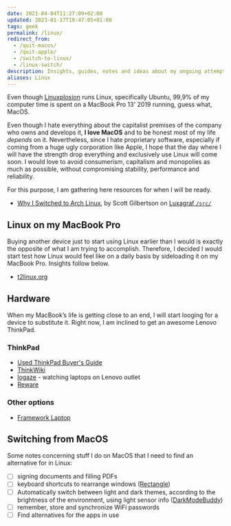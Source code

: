 ```yaml
---
date: 2021-04-04T11:27:09+02:00
updated: 2023-01-17T19:47:05+01:00
tags: geek
permalink: /linux/
redirect_from:
  - /quit-macos/
  - /quit-apple/
  - /switch-to-linux/
  - /linux-switch/
description: Insights, guides, notes and ideas about my ongoing attempt at fully switching to Linux.
aliases: Linux
---
```

Even though [Linuxplosion](Linuxplosion.md) runs Linux, specifically Ubuntu, 99,9% of my computer time is spent on a MacBook Pro 13' 2019 running, guess what, MacOS.

Even though I hate everything about the capitalist premises of the company who owns and develops it, **I love MacOS** and to be honest most of my life *depends* on it. Nevertheless, since I hate proprietary software, especially if coming from a huge ugly corporation like Apple, I hope that the day where I will have the strength drop everything and exclusively use Linux will come soon. I would love to avoid consumerism, capitalism and monopolies as much as possible, without compromising stability, performance and reliability.

For this purpose, I am gathering here resources for when I will be ready.

- [Why I Switched to Arch Linux](https://luxagraf.net/src/why-i-switched-arch-linux 'Why I Switched to Arch Linux'), by Scott Gilbertson on [Luxagraf `/src/`](https://luxagraf.net/src/ '/src/')

## Linux on my MacBook Pro

Buying another device just to start using Linux earlier than I would is exactly the opposite of what I am trying to accomplish. Therefore, I decided I would start test how Linux would feel like on a daily basis by sideloading it on my MacBook Pro. Insights follow below.

- [t2linux.org](https://t2linux.org)

## Hardware

When my MacBook’s life is getting close to an end, I will start looging for a device to substitute it. Right now, I am inclined to get an awesome Lenovo ThinkPad.

### ThinkPad

- [Used ThinkPad Buyer's Guide](https://web.archive.org/web/20241128063249/https://bobble.tech/free-stuff/used-thinkpad-buyers-guide)
- [ThinkWiki](https://thinkwiki.org)
- [logaze](https://ackerleytng.github.io/logaze) - watching laptops on Lenovo outlet
- [Reware](https://reware.it)

### Other options

- [Framework Laptop](https://frame.work)

## Switching from MacOS

Some notes concerning stuff I do on MacOS that I need to find an alternative for in Linux:

- [ ] signing documents and filling PDFs
- [ ] keyboard shortcuts to rearrange windows ([Rectangle](https://rectangleapp.com 'Rectangle official website'))
- [ ] Automatically switch between light and dark themes, according to the brightness of the environment, using light sensor info ([DarkModeBuddy](https://darkmodebuddy.app 'DarkModeBuddy'))
- [ ] remember, store and synchronize WiFi passwords
- [ ] Find alternatives for the apps in use
